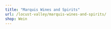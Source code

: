 ```yaml
---
title: "Marquis Wines and Spirits"
url: /locust-valley/marquis-wines-and-spirits/
shop: Wein
---
```

